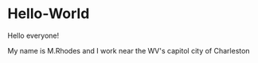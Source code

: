 # Hello-World

Hello everyone!

My name is M.Rhodes and I work near the WV's capitol city of Charleston
